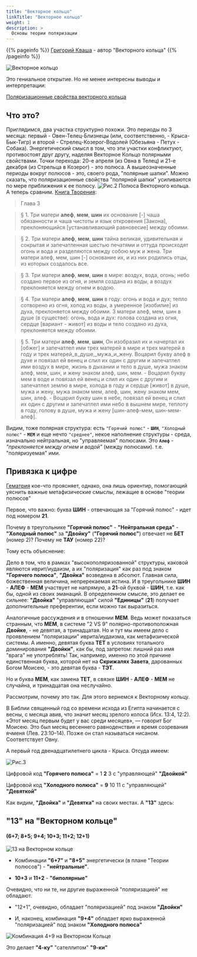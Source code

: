 ```yaml
---
title: "Векторное кольцо"
linkTitle: "Векторное кольцо"
weight: 1
description: >
  Основы теории поляризации
---
```


{{% pageinfo %}}
[Григорий Кваша](http://cyclowiki.org/wiki/%D0%93%D1%80%D0%B8%D0%B3%D0%BE%D1%80%D0%B8%D0%B9_%D0%A1%D0%B5%D0%BC%D1%91%D0%BD%D0%BE%D0%B2%D0%B8%D1%87_%D0%9A%D0%B2%D0%B0%D1%88%D0%B0) - автор "Векторного кольца"
{{% /pageinfo %}}


![Векторное кольцо](/ris1-vectorn-kolco.png)


Это гениальное открытие. Но не менее интересны выводы и интерпретации:

[Поляризационные свойства векторного кольца](http://samlib.ru/m/miheew_w_g/poljarizacionnyesw-wawektornogokolxca.shtml)

## Что это?

 Приглядимся, два участка структурно похожи. Это периоды по 3 месяца: первый - Овен-Телец-Близнецы (или, соответственно, - Крыса-Бык-Тигр) и второй - Стрелец-Козерог-Водолей (Обезьяна - Петух - Собака). Энергетический смысл в том, что эти участки конфликтуют, противостоят друг другу, наделяя Векторное Кольцо полярными свойствами. Точки перехода: 20-е апреля (из Овна в Телец) и 21-е декабря (из Стрельца в Козерог) - это полюса. А вышеозначенные периоды вокруг полюсов - это, своего рода, "полярные шапки". Можно сказать, что поляризационные свойства "полярной шапки" усиливаются по мере приближения к ее полюсу.
 ![Рис.2 Полюса Векторного кольца.](/poljarizacionnyesw-wawektornogokolxca-2.png)
 А теперь сравним. [Книга Творения](/docs/literature/sefer_yetzirah-burmistrov/):

 > Глава 3

 >§ 1. Три матери **алеф**, **мем**, **шин** их основание [-] чаша обязанности и чаша чистоты и язык откровения [Закона], преклоняющийся [устанавливающий равновесие] между обоими.

 >§ 2. Три матери **алеф**, **мем**, **шин** тайна великая, удивительная и сокрытая и запечатленная шестью печатями и оттуда происходят огонь и вода и разделяются между собою муж и жена. Три матери алеф, мем, шин [-] основание их, и из них родились отцы, из которых создалось все.

 >§ 3. Три матери **алеф**, **мем**, **шин** в мире: воздух, вода, огонь; небо создано первое из огня, и земля создана из воды, а воздух преклоняется между огнем и водою.

 >§ 4. Три матери **алеф**, **мем**, **шин** в году: огонь и вода и дух; тепло сотворено из огня, холод из воды, а умеренное [изобилие] из духа, преклоняется между обоими. 3 матери алеф, мем, шин в душе (в существе): огонь, вода и дух: голова создана из огня, сердце [вариант - живот] из воды и тело создано из духа, преклоняется между обоими.

 >§ 5. Три матери **алеф**, **мем**, **шин**, Он изобразил их и начертал их [обжег] и запечатлел ими трех матерей в мире и трех матерей в году и трех матерей_в_душе,_мужа_и_жену. Воцарил букву алеф в духе и повязал ей венец и слил их один с другим и запечатлел ими воздух в мире, жизнь в дыхании и тело в душе, мужа знаком алеф, мем, шин, и жену знаком алеф, шин, мем. - Воцарил букву мем в воде и повязал ей венец и слил их один с другим и запечатлел землю в мире, холода в году и сердце [живот] в душе, мужа и жену, мужа знаком мем, алеф, шин, жену знаком мем, шин, алеф. - Воцарил букву шин в небе, повязал ей венец и слил их один с другим и запечатлел ими небо в вышнем мире, теплоту в году, голову в душе, мужа и жену [шин-алеф-мем, шин-мем-алеф].

Видим, тоже полярная структура: есть `"Горячий полюс"` - **`ШИН`**, `"Холодный полюс"` - **`МЕМ`** и еще нечто ``"среднее"``, некое наполнение структуры - среда, изначально нейтральная, но "управляемая" полюсами. Это **`Алеф`** - _"преклоняется между огнем и водой"_ (между полюсами). т.е. "поляризуемая" ими.

## Привязка к цифре

[Гематрия](/docs/vektornoje-kolco/gematriya/) кое-что проясняет, однако, она лишь ориентир, помогающий уяснить важные метафизические смыслы, лежащие в основе "теории полюсов"

Первое, что важно: буква **ШИН** - отвечающая за "Горячий полюс" - идет под номером **21**.

Почему в треугольнике **"Горячий полюс"** - **"Нейтральная среда"** - **"Холодный полюс"** за **"Двойку"** (**"Горячий полюс"**) отвечает не **БЕТ** (номер 2)? Почему не **ТАУ** (номер 22)?

Тому есть объяснение:

Дело в том, что в рамках "высокополяризованной" структуры, каковой являются иврит/иудаизм, а их "поляризация" как раз под знаком **"Горячего полюса"**, **"Двойка"** возведена в абсолют. Главная сила, божественная величина, непререкаемая истина. И в треугольнике **ШИН** - **АЛЕФ** - **МЕМ** участвует не напрямую, а **21**-ой буквой - **ШИН**, т.е. как бы, одной из своих эманаций. В определенном смысле, это делает ее сильнее: **"Двойка"** "управляющая" силой **"Единицы"** (**21**) получает дополнительные преферентии, если можно так выразиться.

Аналогичные рассуждения и в отношении **МЕМ**. Ведь может показаться странным, что **МЕМ**, в системе "2 VS 9" полярно-противоположная **Двойке**,  - не девятая, а тринадцатая. Но и тут мы имеем дело с проявлением "поляризации" иврита/иудаизма, как метафизической системы. А именно, девятая буква **ТЕТ** в условиях тотального доминирования **"Двойки"**, как бы, под запретом: лишний раз имя "врага" не употреблять! Так, например, именно по этой причине единственная буква, которой нет на **Скрижалях Завета**, дарованных Богом Моисею, - это девятая буква - **ТЭТ**.

Но и буква **МЕМ**, как замена **ТЕТ**, в связке **ШИН** - **АЛЕФ** - **МЕМ** не случайна, и тринадцатая она неслучайно.

Рассмотрим, почему это так. Для этого вернемся к Векторному кольцу.

В Библии священный год со времени исхода из Египта начинается с весны, с месяца авив, что значит месяц зрелого колоса (Исх. 13:4, 12:2). «Этот месяц первым будет у вас среди месяцев», — говорит Бог Моисею. Это был месяц весеннего равноденствия и время созревания ячменя (Лев. 23:10–14). Позже он стал называться нисаном. Соответствует Овну.

А первый год двенадцатилетнего цикла - Крыса. Отсуда имеем:

![Рис.3](/ris3.jpg)

Цифровой код **"Горячего полюса"** = 1 **2** 3 с "управляющей" **"Двойкой"**

Цифровой код **"Холодного полюса"** = **9** 10 11 с "управляющей" **"Девяткой"**

Как видим, **"Двойка"** и **"Девятка"** на своих местах. А **"13"** здесь:

## "13" на "Векторном кольце"
#### (6+7; 8+5; 9+4; 10+3; 11+2; 12+1)

![13 на Векторном кольце](/poljarizacionnyesw-wawektornogokolxca-8.png)

- Комбинации **"6+7"** и **"8+5"** энергетически (в плане "Теории полюсов") - **"нейтральные"**.

- **10+3** и **11+2** - **"биполярные"**

Очевидно, что ни те, ни другие выраженной "поляризацией" не обладают.

- "12+1", очевидно, обладает "поляризацией" под знаком **"Двойки"**

- И, наконец, комбинация **"9+4"** обладает ярко выраженной "поляризацией" под знаком **"Холодного полюса"**

![Комбинация 4+9 на Векторном Кольце](/poljarizacionnyesw-wawektornogokolxca-10.png)

Это делает **"4-ку"** "сателлитом" **"9-ки"**

